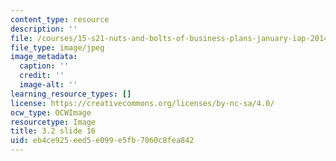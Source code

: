 ```yaml
---
content_type: resource
description: ''
file: /courses/15-s21-nuts-and-bolts-of-business-plans-january-iap-2014/eb4ce925eed5e099e5fb7060c8fea842_Slide16.JPG
file_type: image/jpeg
image_metadata:
  caption: ''
  credit: ''
  image-alt: ''
learning_resource_types: []
license: https://creativecommons.org/licenses/by-nc-sa/4.0/
ocw_type: OCWImage
resourcetype: Image
title: 3.2 slide 16
uid: eb4ce925-eed5-e099-e5fb-7060c8fea842
---
```

